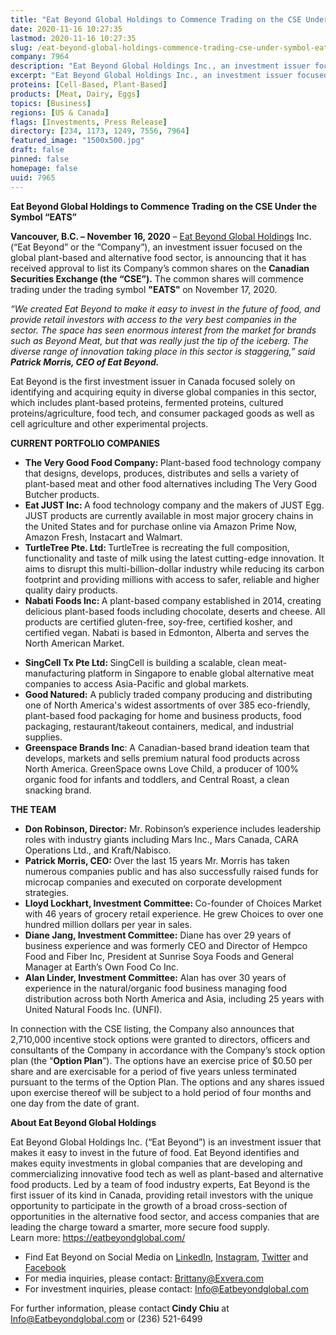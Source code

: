 ```yaml
---
title: "Eat Beyond Global Holdings to Commence Trading on the CSE Under the Symbol 'EATS'"
date: 2020-11-16 10:27:35
lastmod: 2020-11-16 10:27:35
slug: /eat-beyond-global-holdings-commence-trading-cse-under-symbol-eats
company: 7964
description: "Eat Beyond Global Holdings Inc., an investment issuer focused on the global plant-based and alternative food sector, is announcing that it has received approval to list its company’s common shares on the Canadian Securities Exchange. The common shares will commence trading under the trading symbol \"EATS\" on November 17, 2020. Eat Beyond is the first investment issuer in Canada focused solely on identifying and acquiring equity in diverse global companies in this sector, which includes plant-based proteins, fermented proteins, cultured proteins/agriculture, food tech, and consumer packaged goods as well as cell agriculture and other experimental projects."
excerpt: "Eat Beyond Global Holdings Inc., an investment issuer focused on the global plant-based and alternative food sector, is announcing that it has received approval to list its company’s common shares on the Canadian Securities Exchange. The common shares will commence trading under the trading symbol \"EATS\" on November 17, 2020. Eat Beyond is the first investment issuer in Canada focused solely on identifying and acquiring equity in diverse global companies in this sector, which includes plant-based proteins, fermented proteins, cultured proteins/agriculture, food tech, and consumer packaged goods as well as cell agriculture and other experimental projects."
proteins: [Cell-Based, Plant-Based]
products: [Meat, Dairy, Eggs]
topics: [Business]
regions: [US & Canada]
flags: [Investments, Press Release]
directory: [234, 1173, 1249, 7556, 7964]
featured_image: "1500x500.jpg"
draft: false
pinned: false
homepage: false
uuid: 7965
---
```

<p><strong>Eat Beyond Global Holdings to Commence Trading on the CSE Under the Symbol “EATS”</strong></p>
<p><strong>Vancouver, B.C. – November 16, 2020</strong> – <a href="https://eatbeyondglobal.us4.list-manage.com/track/click?u=aff0d7f6057fb795ab920e85f&id=5a8bfc7147&e=10d12d1b83">Eat Beyond Global Holdings</a> Inc. (“Eat Beyond” or the “Company”), an investment issuer focused on the global plant-based and alternative food sector, is announcing that it has received approval to list its Company’s common shares on the <strong>Canadian Securities Exchange (the “CSE”).</strong> The common shares will commence trading under the trading symbol <strong>"EATS" </strong>on November 17, 2020.</p>
<p><em>“We created Eat Beyond to make it easy to invest in the future of food, and provide retail investors with access to the very best companies in the sector. The space has seen enormous interest from the market for brands such as Beyond Meat, but that was really just the tip of the iceberg. The diverse range of innovation taking place in this sector is staggering,” said </em><strong><em>Patrick Morris, CEO of Eat Beyond.</em></strong></p>
<p>Eat Beyond is the first investment issuer in Canada focused solely on identifying and acquiring equity in diverse global companies in this sector, which includes plant-based proteins, fermented proteins, cultured proteins/agriculture, food tech, and consumer packaged goods as well as cell agriculture and other experimental projects.</p>
<p><strong>CURRENT PORTFOLIO COMPANIES</strong></p>
<ul>
<li><strong>The Very Good Food Company: </strong>Plant-based food technology company that designs, develops, produces, distributes and sells a variety of plant-based meat and other food alternatives including The Very Good Butcher products.</li>
<li><strong>Eat JUST Inc: </strong> A food technology company and the makers of JUST Egg. JUST products are currently available in most major grocery chains in the United States and for purchase online via Amazon Prime Now, Amazon Fresh, Instacart and Walmart.</li>
<li><strong>TurtleTree Pte. Ltd: </strong>TurtleTree is recreating the full composition, functionality and taste of milk using the latest cutting-edge innovation. It aims to disrupt this multi-billion-dollar industry while reducing its carbon footprint and providing millions with access to safer, reliable and higher quality dairy products.</li>
<li><strong>Nabati Foods Inc: </strong>A plant-based company established in 2014, creating delicious plant-based foods including chocolate, deserts and cheese. All products are certified gluten-free, soy-free, certified kosher, and certified vegan. Nabati is based in Edmonton, Alberta and serves the North American Market.</li>
</ul>
<ul>
<li><strong>SingCell Tx Pte Ltd: </strong>SingCell is building a scalable, clean meat-manufacturing platform in Singapore to enable global alternative meat companies to access Asia-Pacific and global markets.</li>
<li><strong>Good Natured:</strong> A publicly traded company producing and distributing one of North America's widest assortments of over 385 eco-friendly, plant-based food packaging for home and business products, food packaging, restaurant/takeout containers, medical, and industrial supplies.</li>
<li><strong>Greenspace Brands Inc</strong>: A Canadian-based brand ideation team that develops, markets and sells premium natural food products across North America. GreenSpace owns Love Child, a producer of 100% organic food for infants and toddlers, and Central Roast, a clean snacking brand.</li>
</ul>
<p><strong>THE TEAM</strong></p>
<ul>
<li><strong>Don Robinson, Director:</strong> Mr. Robinson’s experience includes leadership roles with industry giants including Mars Inc., Mars Canada, CARA Operations Ltd., and Kraft/Nabisco.</li>
<li><strong>Patrick Morris, CEO: </strong>Over the last 15 years Mr. Morris has taken numerous companies public and has also successfully raised funds for microcap companies and executed on corporate development strategies.</li>
<li><strong>Lloyd Lockhart, Investment Committee: </strong>Co-founder of Choices Market with 46 years of grocery retail experience. He grew Choices to over one hundred million dollars per year in sales.</li>
<li><strong>Diane Jang, Investment Committee:</strong> Diane has over 29 years of business experience and was formerly CEO and Director of Hempco Food and Fiber Inc, President at Sunrise Soya Foods and General Manager at Earth’s Own Food Co Inc.</li>
<li><strong>Alan Linder, Investment Committee:</strong> Alan has over 30 years of experience in the natural/organic food business managing food distribution across both North America and Asia, including 25 years with United Natural Foods Inc. (UNFI).</li>
</ul>
<p>In connection with the CSE listing, the Company also announces that 2,710,000 incentive stock options were granted to directors, officers and consultants of the Company in accordance with the Company’s stock option plan (the “<strong>Option Plan</strong>”). The options have an exercise price of $0.50 per share and are exercisable for a period of five years unless terminated pursuant to the terms of the Option Plan. The options and any shares issued upon exercise thereof will be subject to a hold period of four months and one day from the date of grant.</p>
<p><strong>About Eat Beyond Global Holdings </strong></p>
<p>Eat Beyond Global Holdings Inc. (“Eat Beyond”) is an investment issuer that makes it easy to invest in the future of food. Eat Beyond identifies and makes equity investments in global companies that are developing and commercializing innovative food tech as well as plant-based and alternative food products. Led by a team of food industry experts, Eat Beyond is the first issuer of its kind in Canada, providing retail investors with the unique opportunity to participate in the growth of a broad cross-section of opportunities in the alternative food sector, and access companies that are leading the charge toward a smarter, more secure food supply.<br />
Learn more: <a href="https://eatbeyondglobal.us4.list-manage.com/track/click?u=aff0d7f6057fb795ab920e85f&id=f5bcd4f7bd&e=10d12d1b83">https://eatbeyondglobal.com/</a></p>
<ul>
<li>Find Eat Beyond on Social Media on <a href="https://eatbeyondglobal.us4.list-manage.com/track/click?u=aff0d7f6057fb795ab920e85f&id=f61b0a2b41&e=10d12d1b83">LinkedIn</a>, <a href="https://eatbeyondglobal.us4.list-manage.com/track/click?u=aff0d7f6057fb795ab920e85f&id=fdc490ea6d&e=10d12d1b83">Instagram</a>, <a href="https://eatbeyondglobal.us4.list-manage.com/track/click?u=aff0d7f6057fb795ab920e85f&id=0fa7facd9d&e=10d12d1b83">Twitter</a> and <a href="https://eatbeyondglobal.us4.list-manage.com/track/click?u=aff0d7f6057fb795ab920e85f&id=6e91086ec9&e=10d12d1b83">Facebook</a></li>
<li>For media inquiries, please contact: <a href="mailto:Brittany@Exvera.com">Brittany@Exvera.com</a></li>
<li>For investment inquiries, please contact: <a href="mailto:Info@Eatbeyondglobal.com">I</a><a href="mailto:Info@Eatbeyondglobal.com">nfo@Eatbeyondglobal.com</a></li>
</ul>
<p>For further information, please contact<strong> Cindy Chiu</strong> at <a href="mailto:Info@Eatbeyondglobal.com">Info@Eatbeyondglobal.com</a> or (236) 521-6499</p>

